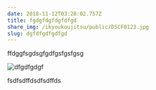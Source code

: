 ```yaml
---
date: 2018-11-12T03:28:02.757Z
title: fgdgfdgfdgfdfgd
share_img: /ikyoukoujitsu/public/DSCF0123.jpg
slug: dgfdfgdfgdfgd
---
```

ffdggfsgdsgfgdfgsfgsfgsg

![dfgdfgdgf](/ikyoukoujitsu/public/DSCF0123.jpg)

fsdfsdffdsdfsdffds
